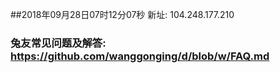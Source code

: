 ##2018年09月28日07时12分07秒 新址: 104.248.177.210
### 兔友常见问题及解答: https://github.com/wanggonging/d/blob/w/FAQ.md

